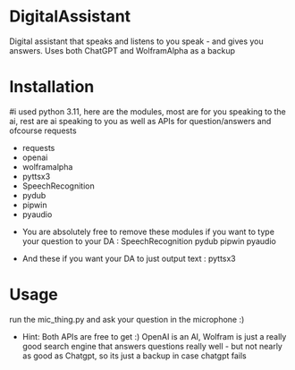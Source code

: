# DigitalAssistant

Digital assistant that speaks and listens to you speak - and gives you answers. Uses both ChatGPT and WolframAlpha as a backup

# Installation
#i used python 3.11, here are the modules, most are for you speaking to the ai, rest are ai speaking to you as well as APIs for question/answers and ofcourse requests
* requests
* openai
* wolframalpha
* pyttsx3 
* SpeechRecognition
* pydub
* pipwin
* pyaudio

- You are absolutely free to remove these modules if you want to type your question to your DA :
SpeechRecognition
pydub
pipwin
pyaudio

- And these if you want your DA to just output text :
pyttsx3 

# Usage
run the mic_thing.py and ask your question in the microphone :)

- Hint: Both APIs are free to get :) OpenAI is an AI, Wolfram is just a really good search engine that answers questions really well - but not nearly as good as Chatgpt, so its just a backup in case chatgpt fails 
